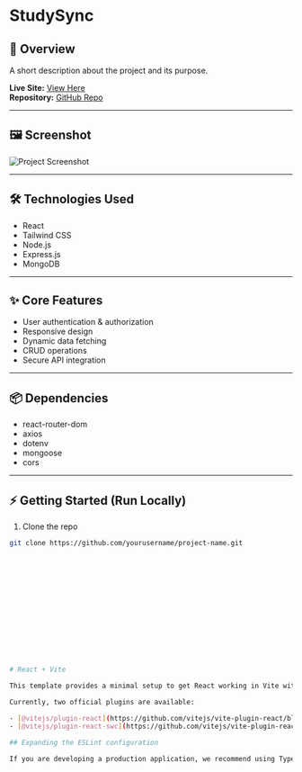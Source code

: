 # StudySync

## 📌 Overview
A short description about the project and its purpose.

**Live Site:** [View Here](https://your-live-site-link.com)  
**Repository:** [GitHub Repo](https://github.com/yourusername/project-name)

---

## 🖼 Screenshot
![Project Screenshot](https://your-image-link.com/screenshot.png)

---

## 🛠 Technologies Used
- React
- Tailwind CSS
- Node.js
- Express.js
- MongoDB

---

## ✨ Core Features
- User authentication & authorization
- Responsive design
- Dynamic data fetching
- CRUD operations
- Secure API integration

---

## 📦 Dependencies
- react-router-dom
- axios
- dotenv
- mongoose
- cors

---

## ⚡ Getting Started (Run Locally)
1. Clone the repo
```bash
git clone https://github.com/yourusername/project-name.git















# React + Vite

This template provides a minimal setup to get React working in Vite with HMR and some ESLint rules.

Currently, two official plugins are available:

- [@vitejs/plugin-react](https://github.com/vitejs/vite-plugin-react/blob/main/packages/plugin-react) uses [Babel](https://babeljs.io/) for Fast Refresh
- [@vitejs/plugin-react-swc](https://github.com/vitejs/vite-plugin-react/blob/main/packages/plugin-react-swc) uses [SWC](https://swc.rs/) for Fast Refresh

## Expanding the ESLint configuration

If you are developing a production application, we recommend using TypeScript with type-aware lint rules enabled. Check out the [TS template](https://github.com/vitejs/vite/tree/main/packages/create-vite/template-react-ts) for information on how to integrate TypeScript and [`typescript-eslint`](https://typescript-eslint.io) in your project.
